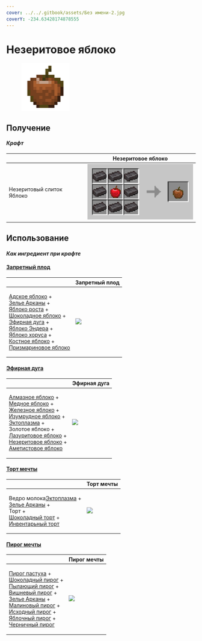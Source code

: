 ```yaml
---
cover: ../../.gitbook/assets/Без имени-2.jpg
coverY: -234.63428174878555
---
```


# Незеритовое яблоко

<figure><img src="../../.gitbook/assets/chocolate_128.png" alt=""><figcaption></figcaption></figure>

## Получение

#### _Крафт_

|                                  |  Незеритовое яблоко                      |
| -------------------------------- | ---------------------------------------- |
| <p>Незеритовый слиток	Яблоко</p> | ![](../../.gitbook/assets/chocolate.png) |

## Использование

#### _Как ингредиент при крафте_

#### [Запретный плод](forbidden_fruit.md)

|                                                                                                                                                                                                                                                                                                                                                                                                                                                   |  Запретный плод                                 |
| ------------------------------------------------------------------------------------------------------------------------------------------------------------------------------------------------------------------------------------------------------------------------------------------------------------------------------------------------------------------------------------------------------------------------------------------------- | ----------------------------------------------- |
| <p><a href="_netherwart.md">Адское яблоко</a> +<br><a href="weak_arcana_potion.md">Зелье Арканы</a> +<br><a href="lofty_stature.md">Яблоко роста</a> +<br><a href="_chocolate.md">Шоколадное яблоко</a> +<br><a href="ethereal_arc.md">Эфирная дуга</a> +<br><a href="ender.md">Яблоко Эндера</a> +<br><a href="_chorus.md">Яблоко хоруса</a> +<br><a href="bone.md">Костное яблоко</a> +<br><a href="prismarine.md">Призмариновое яблоко</a></p> | ![](../../.gitbook/assets/forbidden\_fruit.png) |

#### [Эфирная дуга](ethereal_arc.md)

|                                                                                                                                                                                                                                                                                                                                                                                                           |  Эфирная дуга                                |
| --------------------------------------------------------------------------------------------------------------------------------------------------------------------------------------------------------------------------------------------------------------------------------------------------------------------------------------------------------------------------------------------------------- | -------------------------------------------- |
| <p><a href="diamond.md">Алмазное яблоко</a> +<br><a href="_slowfall.md">Медное яблоко</a> +<br><a href="iron.md">Железное яблоко</a> +<br><a href="emerald.md">Изумрудное яблоко</a> +<br><a href="ectoplasm.md">Эктоплазма</a> +<br>Золотое яблоко +<br><a href="lapis.md">Лазуритовое яблоко</a> +<br><a href="chocolate.md">Незеритовое яблоко</a> +<br><a href="chorus.md">Аметистовое яблоко</a></p> | ![](../../.gitbook/assets/ethereal\_arc.png) |

#### [Торт мечты](dream_cake.md)

|                                                                                                                                                                                                                                      |  Торт мечты                                |
| ------------------------------------------------------------------------------------------------------------------------------------------------------------------------------------------------------------------------------------ | ------------------------------------------ |
| <p>Ведро молока<a href="ectoplasm.md">Эктоплазма</a> +<br><a href="weak_arcana_potion.md">Зелье Арканы</a> +<br>Торт +<br><a href="chocolate_cake.md">Шоколадный торт</a> +<br><a href="inventory_cake.md">Инвентарьный торт</a></p> | ![](../../.gitbook/assets/dream\_cake.png) |

#### [Пирог мечты](dream_pie.md)

|                                                                                                                                                                                                                                                                                                                                                                                                                                                                                       |  Пирог мечты                              |
| ------------------------------------------------------------------------------------------------------------------------------------------------------------------------------------------------------------------------------------------------------------------------------------------------------------------------------------------------------------------------------------------------------------------------------------------------------------------------------------- | ----------------------------------------- |
| <p><a href="shepherds_pie_block.md">Пирог пастуха</a> +<br><a href="chocolate_pie.md">Шоколадный пирог</a> +<br><a href="blaze_cake.md">Пылающий пирог</a> +<br><a href="cherry_pie.md">Вишневый пирог</a> +<br><a href="weak_arcana_potion.md">Зелье Арканы</a> +<br><a href="crimson_berry_pie.md">Малиновый пирог</a> +<br><a href="source_berry_pie.md">Исходный пирог</a> +<br><a href="apple_pie.md">Яблочный пирог</a> +<br><a href="blueberry_pie.md">Черничный пирог</a></p> | ![](../../.gitbook/assets/dream\_pie.png) |

